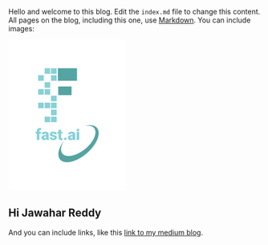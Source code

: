 Hello and welcome to this blog. Edit the `index.md` file to change this content. All pages on the blog, including this one, use [Markdown](https://guides.github.com/features/mastering-markdown/). You can include images:

![Image of fast.ai logo](images/logo.png)

## Hi Jawahar Reddy 

And you can include links, like this [link to my medium blog](https://medium.com/@jawahar.prince).  
